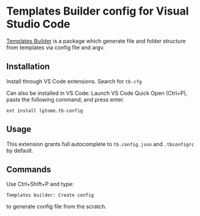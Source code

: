 # Templates Builder config for Visual Studio Code

[Templates Builder](https://www.npmjs.com/package/templates-builder) is a package which generate file and folder structure from templates via config file and argv.

## Installation

Install through VS Code extensions. Search for `tb-cfg`

Can also be installed in VS Code: Launch VS Code Quick Open (Ctrl+P), paste the following command, and press enter.

```
ext install lgtome.tb-config
```

## Usage

This extension grants full autocomplete to `tb.config.json` and `.tbconfigrc` by default.

## Commands

Use Ctrl+Shift+P and type:

```
Templates builder: Create config
```

to generate config file from the scratch.

